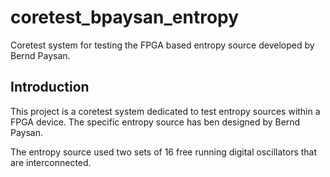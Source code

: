 coretest_bpaysan_entropy
========================

Coretest system for testing the FPGA based entropy source developed by Bernd Paysan.

## Introduction ##
This project is a coretest system dedicated to test entropy sources
within a FPGA device. The specific entropy source has ben designed by
Bernd Paysan.

The entropy source used two sets of 16 free running digital oscillators
that are interconnected.
